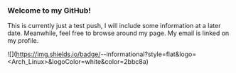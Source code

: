 ### Welcome to my GitHub!

This is currently just a test push, I will include some information at a later date. Meanwhile, feel free to browse around my page. My email is linked on my profile.


![](https://img.shields.io/badge/<OS>-<Arch Linux>-informational?style=flat&logo=<Arch_Linux>&logoColor=white&color=2bbc8a)



<!--
**Drakador/Drakador** is a ✨ _special_ ✨ repository because its `README.md` (this file) appears on your GitHub profile.

Here are some ideas to get you started:

- 🔭 I’m currently working on ...
- 🌱 I’m currently learning ...
- 👯 I’m looking to collaborate on ...
- 🤔 I’m looking for help with ...
- 💬 Ask me about ...
- 📫 How to reach me: ...
- 😄 Pronouns: ...
- ⚡ Fun fact: ...
-->
